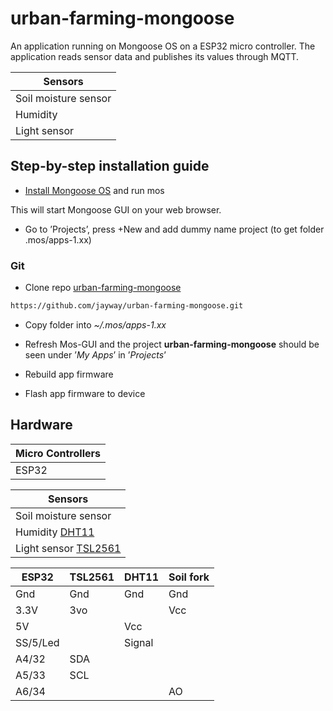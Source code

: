 # urban-farming-mongoose

An application running on Mongoose OS on a ESP32 micro controller. 
The application reads sensor data and publishes its values through MQTT. 

| Sensors      |
| --------- | 
| Soil moisture sensor |
| Humidity  |
| Light sensor |

## Step-by-step installation guide

- [Install Mongoose OS](https://mongoose-os.com/software.html) and run mos

This will start Mongoose GUI on your web browser.

- Go to ’Projects’, press +New and add dummy name project (to get folder .mos/apps-1.xx)

### Git
- Clone repo [urban-farming-mongoose](https://github.com/jayway/urban-farming-mongoose.git)
```bash
https://github.com/jayway/urban-farming-mongoose.git
```
- Copy folder into _~/.mos/apps-1.xx_
- Refresh Mos-GUI and the project __urban-farming-mongoose__ should be seen under ’_My Apps_’ in ’_Projects_’

- Rebuild app firmware

- Flash app firmware to device

## Hardware

| Micro Controllers      |
| --------- | 
| ESP32  |

| Sensors      |
| --------- | 
| Soil moisture sensor  |
| Humidity [DHT11](https://www.indiamart.com/proddetail/humidity-and-temperature-sensor-dht-11-14742150312.html) |
| Light sensor [TSL2561](https://www.adafruit.com/product/439)|


| ESP32  | TSL2561     | DHT11 | Soil fork |
| --------- |--------- |--------- |--------- | 
| Gnd  |  Gnd | Gnd | Gnd |
| 3.3V  | 3vo | | Vcc |
| 5V  | | Vcc |
| SS/5/Led  | | Signal |
| A4/32  | SDA ||
| A5/33  | SCL ||
| A6/34  ||| AO |







